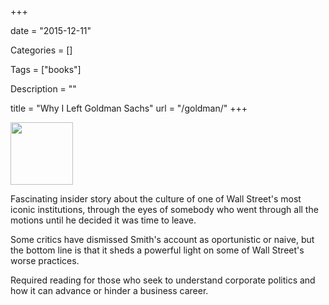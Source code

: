 +++

date = "2015-12-11"

Categories = []

Tags = ["books"]

Description = ""

title = "Why I Left Goldman Sachs"
url = "/goldman/"
+++



<img src="/images/GoldmanSachs.jpg" width="100px">


Fascinating insider story about the culture of one of Wall Street's most iconic institutions, through the eyes of somebody who went through all the motions until he decided it was time to leave.<!--more-->

Some critics have dismissed Smith's account as oportunistic or naive, but the bottom line is that it sheds a powerful light on some of Wall Street's worse practices.

Required reading for those who seek to understand corporate politics and how it can advance or hinder a business career.

